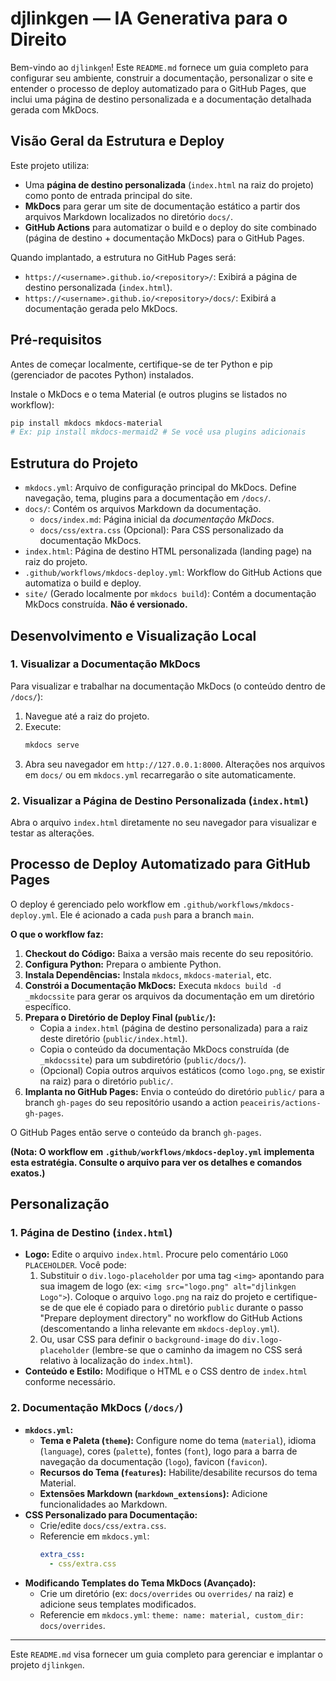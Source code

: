 # djlinkgen — IA Generativa para o Direito

Bem-vindo ao `djlinkgen`! Este `README.md` fornece um guia completo para configurar seu ambiente, construir a documentação, personalizar o site e entender o processo de deploy automatizado para o GitHub Pages, que inclui uma página de destino personalizada e a documentação detalhada gerada com MkDocs.

## Visão Geral da Estrutura e Deploy

Este projeto utiliza:
-   Uma **página de destino personalizada** (`index.html` na raiz do projeto) como ponto de entrada principal do site.
-   **MkDocs** para gerar um site de documentação estático a partir dos arquivos Markdown localizados no diretório `docs/`.
-   **GitHub Actions** para automatizar o build e o deploy do site combinado (página de destino + documentação MkDocs) para o GitHub Pages.

Quando implantado, a estrutura no GitHub Pages será:
-   `https://<username>.github.io/<repository>/`: Exibirá a página de destino personalizada (`index.html`).
-   `https://<username>.github.io/<repository>/docs/`: Exibirá a documentação gerada pelo MkDocs.

## Pré-requisitos

Antes de começar localmente, certifique-se de ter Python e pip (gerenciador de pacotes Python) instalados.

Instale o MkDocs e o tema Material (e outros plugins se listados no workflow):
```bash
pip install mkdocs mkdocs-material
# Ex: pip install mkdocs-mermaid2 # Se você usa plugins adicionais
```

## Estrutura do Projeto

-   `mkdocs.yml`: Arquivo de configuração principal do MkDocs. Define navegação, tema, plugins para a documentação em `/docs/`.
-   `docs/`: Contém os arquivos Markdown da documentação.
    -   `docs/index.md`: Página inicial da *documentação MkDocs*.
    -   `docs/css/extra.css` (Opcional): Para CSS personalizado da documentação MkDocs.
-   `index.html`: Página de destino HTML personalizada (landing page) na raiz do projeto.
-   `.github/workflows/mkdocs-deploy.yml`: Workflow do GitHub Actions que automatiza o build e deploy.
-   `site/` (Gerado localmente por `mkdocs build`): Contém a documentação MkDocs construída. **Não é versionado.**

## Desenvolvimento e Visualização Local

### 1. Visualizar a Documentação MkDocs
Para visualizar e trabalhar na documentação MkDocs (o conteúdo dentro de `/docs/`):
1.  Navegue até a raiz do projeto.
2.  Execute:
    ```bash
    mkdocs serve
    ```
3.  Abra seu navegador em `http://127.0.0.1:8000`. Alterações nos arquivos em `docs/` ou em `mkdocs.yml` recarregarão o site automaticamente.

### 2. Visualizar a Página de Destino Personalizada (`index.html`)
Abra o arquivo `index.html` diretamente no seu navegador para visualizar e testar as alterações.

## Processo de Deploy Automatizado para GitHub Pages

O deploy é gerenciado pelo workflow em `.github/workflows/mkdocs-deploy.yml`. Ele é acionado a cada `push` para a branch `main`.

**O que o workflow faz:**
1.  **Checkout do Código:** Baixa a versão mais recente do seu repositório.
2.  **Configura Python:** Prepara o ambiente Python.
3.  **Instala Dependências:** Instala `mkdocs`, `mkdocs-material`, etc.
4.  **Constrói a Documentação MkDocs:** Executa `mkdocs build -d _mkdocssite` para gerar os arquivos da documentação em um diretório específico.
5.  **Prepara o Diretório de Deploy Final (`public/`):**
    *   Copia a `index.html` (página de destino personalizada) para a raiz deste diretório (`public/index.html`).
    *   Copia o conteúdo da documentação MkDocs construída (de `_mkdocssite`) para um subdiretório (`public/docs/`).
    *   (Opcional) Copia outros arquivos estáticos (como `logo.png`, se existir na raiz) para o diretório `public/`.
6.  **Implanta no GitHub Pages:** Envia o conteúdo do diretório `public/` para a branch `gh-pages` do seu repositório usando a action `peaceiris/actions-gh-pages`.

O GitHub Pages então serve o conteúdo da branch `gh-pages`.

**(Nota: O workflow em `.github/workflows/mkdocs-deploy.yml` implementa esta estratégia. Consulte o arquivo para ver os detalhes e comandos exatos.)**

## Personalização

### 1. Página de Destino (`index.html`)
-   **Logo:** Edite o arquivo `index.html`. Procure pelo comentário `LOGO PLACEHOLDER`. Você pode:
    1.  Substituir o `div.logo-placeholder` por uma tag `<img>` apontando para sua imagem de logo (ex: `<img src="logo.png" alt="djlinkgen Logo">`). Coloque o arquivo `logo.png` na raiz do projeto e certifique-se de que ele é copiado para o diretório `public` durante o passo "Prepare deployment directory" no workflow do GitHub Actions (descomentando a linha relevante em `mkdocs-deploy.yml`).
    2.  Ou, usar CSS para definir o `background-image` do `div.logo-placeholder` (lembre-se que o caminho da imagem no CSS será relativo à localização do `index.html`).
-   **Conteúdo e Estilo:** Modifique o HTML e o CSS dentro de `index.html` conforme necessário.

### 2. Documentação MkDocs (`/docs/`)
-   **`mkdocs.yml`:**
    *   **Tema e Paleta (`theme`):** Configure nome do tema (`material`), idioma (`language`), cores (`palette`), fontes (`font`), logo para a barra de navegação da documentação (`logo`), favicon (`favicon`).
    *   **Recursos do Tema (`features`):** Habilite/desabilite recursos do tema Material.
    *   **Extensões Markdown (`markdown_extensions`):** Adicione funcionalidades ao Markdown.
-   **CSS Personalizado para Documentação:**
    *   Crie/edite `docs/css/extra.css`.
    *   Referencie em `mkdocs.yml`:
        ```yaml
        extra_css:
          - css/extra.css
        ```
-   **Modificando Templates do Tema MkDocs (Avançado):**
    *   Crie um diretório (ex: `docs/overrides` ou `overrides/` na raiz) e adicione seus templates modificados.
    *   Referencie em `mkdocs.yml`: `theme: name: material, custom_dir: docs/overrides`.

---

Este `README.md` visa fornecer um guia completo para gerenciar e implantar o projeto `djlinkgen`.
